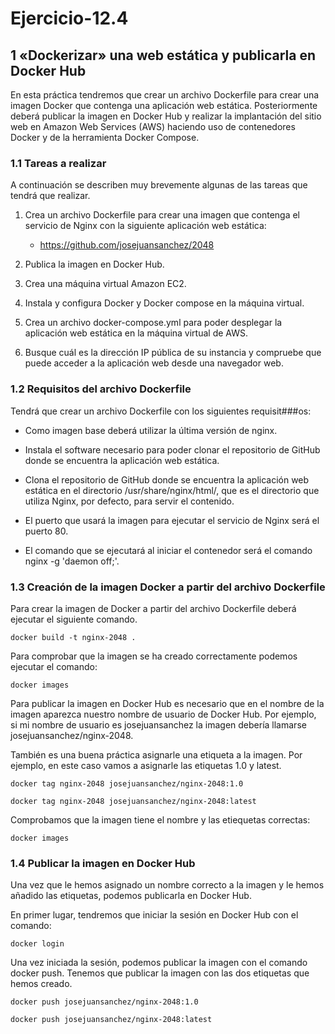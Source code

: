 # Ejercicio-12.4

## 1 «Dockerizar» una web estática y publicarla en Docker Hub
En esta práctica tendremos que crear un archivo Dockerfile para crear una imagen Docker que contenga una aplicación web estática. Posteriormente deberá publicar la imagen en Docker Hub y realizar la implantación del sitio web en Amazon Web Services (AWS) haciendo uso de contenedores Docker y de la herramienta Docker Compose.

### 1.1 Tareas a realizar
A continuación se describen muy brevemente algunas de las tareas que tendrá que realizar.

1. Crea un archivo Dockerfile para crear una imagen que contenga el servicio de Nginx con la siguiente aplicación web estática:

    - https://github.com/josejuansanchez/2048

2. Publica la imagen en Docker Hub.

3. Crea una máquina virtual Amazon EC2.

4. Instala y configura Docker y Docker compose en la máquina virtual.

5. Crea un archivo docker-compose.yml para poder desplegar la aplicación web estática en la máquina virtual de AWS.

6. Busque cuál es la dirección IP pública de su instancia y compruebe que puede acceder a la aplicación web desde una navegador web.

### 1.2 Requisitos del archivo Dockerfile
Tendrá que crear un archivo Dockerfile con los siguientes requisit###os:

- Como imagen base deberá utilizar la última versión de nginx.

- Instala el software necesario para poder clonar el repositorio de GitHub donde se encuentra la aplicación web estática.

- Clona el repositorio de GitHub donde se encuentra la aplicación web estática en el directorio /usr/share/nginx/html/, que es el directorio que utiliza Nginx, por defecto, para servir el contenido.

- El puerto que usará la imagen para ejecutar el servicio de Nginx será el puerto 80.

- El comando que se ejecutará al iniciar el contenedor será el comando nginx -g 'daemon off;'.

### 1.3 Creación de la imagen Docker a partir del archivo Dockerfile
Para crear la imagen de Docker a partir del archivo Dockerfile deberá ejecutar el siguiente comando.

~~~
docker build -t nginx-2048 .
~~~

Para comprobar que la imagen se ha creado correctamente podemos ejecutar el comando:

~~~
docker images
~~~

Para publicar la imagen en Docker Hub es necesario que en el nombre de la imagen aparezca nuestro nombre de usuario de Docker Hub. Por ejemplo, si mi nombre de usuario es josejuansanchez la imagen debería llamarse josejuansanchez/nginx-2048.

También es una buena práctica asignarle una etiqueta a la imagen. Por ejemplo, en este caso vamos a asignarle las etiquetas 1.0 y latest.

~~~
docker tag nginx-2048 josejuansanchez/nginx-2048:1.0
~~~
~~~
docker tag nginx-2048 josejuansanchez/nginx-2048:latest
~~~

Comprobamos que la imagen tiene el nombre y las etiequetas correctas:
~~~
docker images
~~~
### 1.4 Publicar la imagen en Docker Hub
Una vez que le hemos asignado un nombre correcto a la imagen y le hemos añadido las etiquetas, podemos publicarla en Docker Hub.

En primer lugar, tendremos que iniciar la sesión en Docker Hub con el comando:
~~~
docker login
~~~

Una vez iniciada la sesión, podemos publicar la imagen con el comando docker push. Tenemos que publicar la imagen con las dos etiquetas que hemos creado.

~~~
docker push josejuansanchez/nginx-2048:1.0
~~~
~~~
docker push josejuansanchez/nginx-2048:latest
~~~
